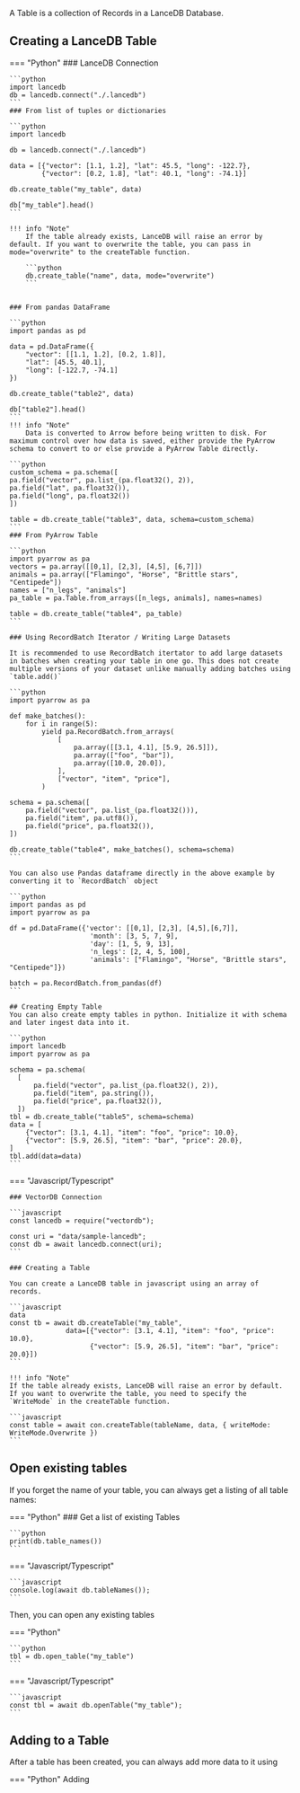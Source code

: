 A Table is a collection of Records in a LanceDB Database.

## Creating a LanceDB Table

=== "Python"
    ### LanceDB Connection

    ```python
    import lancedb
    db = lancedb.connect("./.lancedb")
    ```
    ### From list of tuples or dictionaries

    ```python
    import lancedb

    db = lancedb.connect("./.lancedb")

    data = [{"vector": [1.1, 1.2], "lat": 45.5, "long": -122.7},
            {"vector": [0.2, 1.8], "lat": 40.1, "long": -74.1}]

    db.create_table("my_table", data)

    db["my_table"].head()
    ```

    !!! info "Note"
        If the table already exists, LanceDB will raise an error by default. If you want to overwrite the table, you can pass in mode="overwrite" to the createTable function.

        ```python
        db.create_table("name", data, mode="overwrite")
        ```


    ### From pandas DataFrame

    ```python
    import pandas as pd

    data = pd.DataFrame({
        "vector": [[1.1, 1.2], [0.2, 1.8]],
        "lat": [45.5, 40.1],
        "long": [-122.7, -74.1]
    })

    db.create_table("table2", data)

    db["table2"].head() 
    ```
    !!! info "Note"
        Data is converted to Arrow before being written to disk. For maximum control over how data is saved, either provide the PyArrow schema to convert to or else provide a PyArrow Table directly.
  
    ```python
    custom_schema = pa.schema([
    pa.field("vector", pa.list_(pa.float32(), 2)),
    pa.field("lat", pa.float32()),
    pa.field("long", pa.float32())
    ])

    table = db.create_table("table3", data, schema=custom_schema)
    ```
    ### From PyArrow Table

    ```python
    import pyarrow as pa
    vectors = pa.array([[0,1], [2,3], [4,5], [6,7]])
    animals = pa.array(["Flamingo", "Horse", "Brittle stars", "Centipede"])
    names = ["n_legs", "animals"]
    pa_table = pa.Table.from_arrays([n_legs, animals], names=names)

    table = db.create_table("table4", pa_table)
    ```

    ### Using RecordBatch Iterator / Writing Large Datasets

    It is recommended to use RecordBatch itertator to add large datasets in batches when creating your table in one go. This does not create multiple versions of your dataset unlike manually adding batches using `table.add()`

    ```python
    import pyarrow as pa

    def make_batches():
        for i in range(5):
            yield pa.RecordBatch.from_arrays(
                [
                    pa.array([[3.1, 4.1], [5.9, 26.5]]),
                    pa.array(["foo", "bar"]),
                    pa.array([10.0, 20.0]),
                ],
                ["vector", "item", "price"],
            )

    schema = pa.schema([
        pa.field("vector", pa.list_(pa.float32())),
        pa.field("item", pa.utf8()),
        pa.field("price", pa.float32()),
    ])

    db.create_table("table4", make_batches(), schema=schema)
    ```

    You can also use Pandas dataframe directly in the above example by converting it to `RecordBatch` object

    ```python
    import pandas as pd
    import pyarrow as pa

    df = pd.DataFrame({'vector': [[0,1], [2,3], [4,5],[6,7]],
                        'month': [3, 5, 7, 9],
                        'day': [1, 5, 9, 13],
                        'n_legs': [2, 4, 5, 100],
                        'animals': ["Flamingo", "Horse", "Brittle stars", "Centipede"]})

    batch = pa.RecordBatch.from_pandas(df)
    ```

    ## Creating Empty Table
    You can also create empty tables in python. Initialize it with schema and later ingest data into it.
    
    ```python
    import lancedb
    import pyarrow as pa
  
    schema = pa.schema(
      [
          pa.field("vector", pa.list_(pa.float32(), 2)),
          pa.field("item", pa.string()),
          pa.field("price", pa.float32()),
      ])
    tbl = db.create_table("table5", schema=schema)
    data = [
        {"vector": [3.1, 4.1], "item": "foo", "price": 10.0},
        {"vector": [5.9, 26.5], "item": "bar", "price": 20.0},
    ]
    tbl.add(data=data)
    ```
    

=== "Javascript/Typescript"

    ### VectorDB Connection

    ```javascript
    const lancedb = require("vectordb");

    const uri = "data/sample-lancedb";
    const db = await lancedb.connect(uri);
    ```

    ### Creating a Table

    You can create a LanceDB table in javascript using an array of records.

    ```javascript
    data
    const tb = await db.createTable("my_table",
                  data=[{"vector": [3.1, 4.1], "item": "foo", "price": 10.0},
                        {"vector": [5.9, 26.5], "item": "bar", "price": 20.0}])
    ```

    !!! info "Note"
    If the table already exists, LanceDB will raise an error by default. If you want to overwrite the table, you need to specify the `WriteMode` in the createTable function.

    ```javascript
    const table = await con.createTable(tableName, data, { writeMode: WriteMode.Overwrite })
    ```

## Open existing tables

If you forget the name of your table, you can always get a listing of all table names:


=== "Python"
    ### Get a list of existing Tables

    ```python
    print(db.table_names())
    ```
=== "Javascript/Typescript"

    ```javascript
    console.log(await db.tableNames());
    ```

Then, you can open any existing tables

=== "Python"

    ```python
    tbl = db.open_table("my_table")
    ```
=== "Javascript/Typescript"

    ```javascript
    const tbl = await db.openTable("my_table");
    ```

## Adding to a Table
After a table has been created, you can always add more data to it using

=== "Python"
    Adding